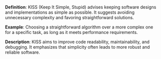 **Definition**: KISS (Keep It Simple, Stupid) advises keeping software designs and implementations as simple as possible. It suggests avoiding unnecessary complexity and favoring straightforward solutions.

**Example**: Choosing a straightforward algorithm over a more complex one for a specific task, as long as it meets performance requirements.

**Description**: KISS aims to improve code readability, maintainability, and debugging. It emphasizes that simplicity often leads to more robust and reliable software.